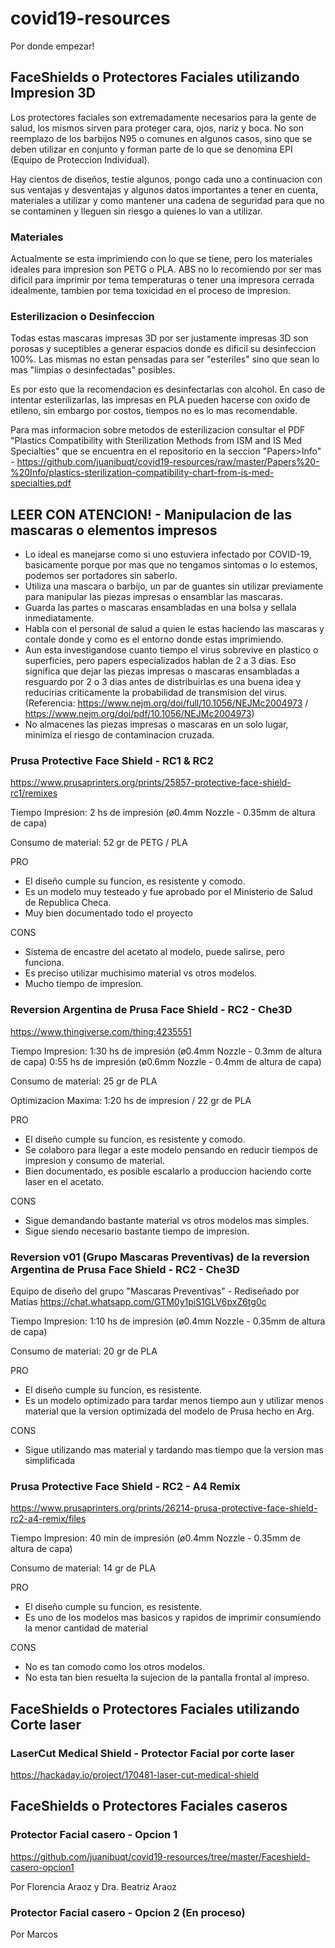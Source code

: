 # covid19-resources
Por donde empezar!

## FaceShields o Protectores Faciales utilizando Impresion 3D
Los protectores faciales son extremadamente necesarios para la gente de salud, los mismos sirven para proteger cara, ojos, nariz y boca. No son reemplazo de los barbijos N95 o comunes en algunos casos, sino que se deben utilizar en conjunto y forman parte de lo que se denomina EPI (Equipo de Proteccion Individual).

Hay cientos de diseños, testie algunos, pongo cada uno a continuacion con sus ventajas y desventajas y algunos datos importantes a tener en cuenta, materiales a utilizar y como mantener una cadena de seguridad para que no se contaminen y lleguen sin riesgo a quienes lo van a utilizar.

### Materiales
Actualmente se esta imprimiendo con lo que se tiene, pero los materiales ideales para impresion son PETG o PLA.
ABS no lo recomiendo por ser mas dificil para imprimir por tema temperaturas o tener una impresora cerrada idealmente, tambien por tema toxicidad en el proceso de impresion.

### Esterilizacion o Desinfeccion
Todas estas mascaras impresas 3D por ser justamente impresas 3D son porosas y suceptibles a generar espacios donde es dificil su desinfeccion 100%. Las mismas no estan pensadas para ser "esteriles" sino que sean lo mas "limpias o desinfectadas" posibles.

Es por esto que la recomendacion es desinfectarlas con alcohol.
En caso de intentar esterilizarlas, las impresas en PLA pueden hacerse con oxido de etileno, sin embargo por costos, tiempos no es lo mas recomendable.

Para mas informacion sobre metodos de esterilizacion consultar el PDF "Plastics Compatibility with Sterilization Methods from ISM and IS Med Specialties" que se encuentra en el repositorio en la seccion "Papers>Info" - https://github.com/juanibuqt/covid19-resources/raw/master/Papers%20-%20Info/plastics-sterilization-compatibility-chart-from-is-med-specialties.pdf

## LEER CON ATENCION! - Manipulacion de las mascaras o elementos impresos

* Lo ideal es manejarse como si uno estuviera infectado por COVID-19, basicamente porque por mas que no tengamos sintomas o lo estemos, podemos ser portadores sin saberlo. 
* Utiliza una mascara o barbijo, un par de guantes sin utilizar previamente para manipular las piezas impresas o ensamblar las mascaras.
* Guarda las partes o mascaras ensambladas en una bolsa y sellala inmediatamente.
* Habla con el personal de salud a quien le estas haciendo las mascaras y contale donde y como es el entorno donde estas imprimiendo.
* Aun esta investigandose cuanto tiempo el virus sobrevive en plastico o superficies, pero papers especializados hablan de 2 a 3 dias.
Eso significa que dejar las piezas impresas o mascaras ensambladas a resguardo por 2 o 3 dias antes de distribuirlas es una buena idea y reducirias criticamente la probabilidad de transmision del virus. (Referencia: https://www.nejm.org/doi/full/10.1056/NEJMc2004973 / https://www.nejm.org/doi/pdf/10.1056/NEJMc2004973)
* No almacenes las piezas impresas o mascaras en un solo lugar, minimiza el riesgo de contaminacion cruzada.


### Prusa Protective Face Shield - RC1 & RC2
https://www.prusaprinters.org/prints/25857-protective-face-shield-rc1/remixes

Tiempo Impresion: 2 hs de impresión (ø0.4mm Nozzle - 0.35mm de altura de capa) 

Consumo de material: 52 gr de PETG / PLA

PRO
- El diseño cumple su funcion, es resistente y comodo. 
- Es un modelo muy testeado y fue aprobado por el Ministerio de Salud de Republica Checa.
- Muy bien documentado todo el proyecto

CONS
- Sistema de encastre del acetato al modelo, puede salirse, pero funciona.
- Es preciso utilizar muchisimo material vs otros modelos.
- Mucho tiempo de impresion.

### Reversion Argentina de Prusa Face Shield - RC2 - Che3D
https://www.thingiverse.com/thing:4235551

Tiempo Impresion: 
1:30 hs de impresión (ø0.4mm Nozzle - 0.3mm de altura de capa) 
0:55 hs de impresión (ø0.6mm Nozzle - 0.4mm de altura de capa)

Consumo de material: 25 gr de PLA

Optimizacion Maxima: 1:20 hs de impresion / 22 gr de PLA

PRO
- El diseño cumple su funcion, es resistente y comodo. 
- Se colaboro para llegar a este modelo pensando en reducir tiempos de impresion y consumo de material.
- Bien documentado, es posible escalarlo a produccion haciendo corte laser en el acetato.

CONS
- Sigue demandando bastante material vs otros modelos mas simples.
- Sigue siendo necesario bastante tiempo de impresion.


### Reversion v01 (Grupo Mascaras Preventivas) de la reversion Argentina de Prusa Face Shield - RC2 - Che3D
Equipo de diseño del grupo "Mascaras Preventivas" - Rediseñado por Matias
https://chat.whatsapp.com/GTM0y1piS1GLV6pxZ6tg0c

Tiempo Impresion: 1:10 hs de impresión (ø0.4mm Nozzle - 0.35mm de altura de capa) 

Consumo de material: 20 gr de PLA

PRO
- El diseño cumple su funcion, es resistente. 
- Es un modelo optimizado para tardar menos tiempo aun y utilizar menos material que la version optimizada del modelo de Prusa hecho en Arg.

CONS
- Sigue utilizando mas material y tardando mas tiempo que la version mas simplificada


### Prusa Protective Face Shield - RC2 - A4 Remix
https://www.prusaprinters.org/prints/26214-prusa-protective-face-shield-rc2-a4-remix/files

Tiempo Impresion: 
40 min de impresión (ø0.4mm Nozzle - 0.35mm de altura de capa) 

Consumo de material: 14 gr de PLA

PRO
- El diseño cumple su funcion, es resistente. 
- Es uno de los modelos mas basicos y rapidos de imprimir consumiendo la menor cantidad de material

CONS
- No es tan comodo como los otros modelos.
- No esta tan bien resuelta la sujecion de la pantalla frontal al impreso.


## FaceShields o Protectores Faciales utilizando Corte laser

### LaserCut Medical Shield - Protector Facial por corte laser

https://hackaday.io/project/170481-laser-cut-medical-shield


## FaceShields o Protectores Faciales caseros

### Protector Facial casero - Opcion 1
https://github.com/juanibuqt/covid19-resources/tree/master/Faceshield-casero-opcion1

Por Florencia Araoz y Dra. Beatriz Araoz

### Protector Facial casero - Opcion 2 (En proceso)

Por Marcos
